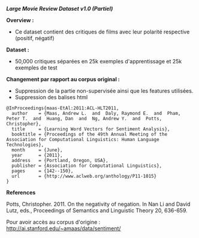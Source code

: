 ***Large Movie Review Dataset v1.0 (Partiel)***

**Overview :**
- Ce dataset contient des critiques de films avec leur polarité respective (positif, négatif)

**Dataset :**
- 50,000 critiques séparées en 25k exemples d'apprentissage et 25k exemples de test

**Changement par rapport au corpus original :**
- Suppression de la partie non-supervisée ainsi que les features utilisées.
- Suppression des balises html


```
@InProceedings{maas-EtAl:2011:ACL-HLT2011,
  author    = {Maas, Andrew L.  and  Daly, Raymond E.  and  Pham, Peter T.  and  Huang, Dan  and  Ng, Andrew Y.  and  Potts, Christopher},
  title     = {Learning Word Vectors for Sentiment Analysis},
  booktitle = {Proceedings of the 49th Annual Meeting of the Association for Computational Linguistics: Human Language Technologies},
  month     = {June},
  year      = {2011},
  address   = {Portland, Oregon, USA},
  publisher = {Association for Computational Linguistics},
  pages     = {142--150},
  url       = {http://www.aclweb.org/anthology/P11-1015}
}
```

**References**

Potts, Christopher. 2011. On the negativity of negation. In Nan Li and
David Lutz, eds., Proceedings of Semantics and Linguistic Theory 20,
636-659.

Pour avoir accès au corpus d'origine : http://ai.stanford.edu/~amaas/data/sentiment/